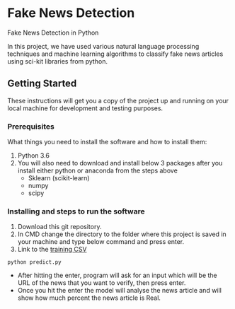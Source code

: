 # Fake News Detection

Fake News Detection in Python

In this project, we have used various natural language processing techniques and machine learning algorithms to classify fake news articles using sci-kit libraries from python. 

## Getting Started

These instructions will get you a copy of the project up and running on your local machine for development and testing purposes.

### Prerequisites

What things you need to install the software and how to install them:

1. Python 3.6 
2. You will also need to download and install below 3 packages after you install either python or anaconda from the steps above
   - Sklearn (scikit-learn)
   - numpy
   - scipy
   
### Installing and steps to run the software


1. Download this git repository.
2. In CMD change the directory to the folder where this project is saved in your machine and type below command and press enter.
3. Link to the <a href="https://drive.google.com/file/d/1o0V9swp9sHay2xyW5wpv9XRIL3UoHshS/view?usp=sharing" > training CSV</a>
  
  ```
  python predict.py
  ```
   
  - After hitting the enter, program will ask for an input which will be the URL of the news that you want to verify, then press enter.
  - Once you hit the enter the model will analyse the news article and will show how much percent the news article is Real. 

